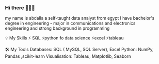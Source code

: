 ### Hi there 🙋🏻‍♀️
my name is abdalla a self-taught data analyst from egypt  I have bachelor's degree in engineering - major in communications and
electronics engineering and strong background in programming


💡 My Skills
⚡ SQL
⚡python fo data science
⚡excel
⚡tableau

🛠️ My Tools
Databases: SQL ( MySQL, SQL Server), Excel
Python: NumPy, Pandas ,scikit-learn
Visualisation: Tableau, Matplotlib, Seaborn







<!--
**bedo-gomaa/bedo-gomaa** is a ✨ _special_ ✨ repository because its `README.md` (this file) appears on your GitHub profile.

Here are some ideas to get you started:

- 🔭 I’m currently working on ...
- 🌱 I’m currently learning ...
- 👯 I’m looking to collaborate on ...
- 🤔 I’m looking for help with ...
- 💬 Ask me about ...
- 📫 How to reach me: ...
- 😄 Pronouns: ...
- ⚡ Fun fact: ...
-->
